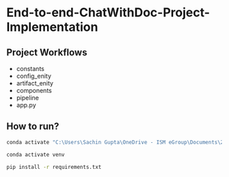 # End-to-end-ChatWithDoc-Project-Implementation


## Project Workflows

- constants
- config_enity
- artifact_enity
- components
- pipeline
- app.py


## How to run?

```bash
conda activate "C:\Users\Sachin Gupta\OneDrive - ISM eGroup\Documents\2. Personal\projects\DocumentCommunicator\venv"
```

```bash
conda activate venv
```

```bash
pip install -r requirements.txt
```




